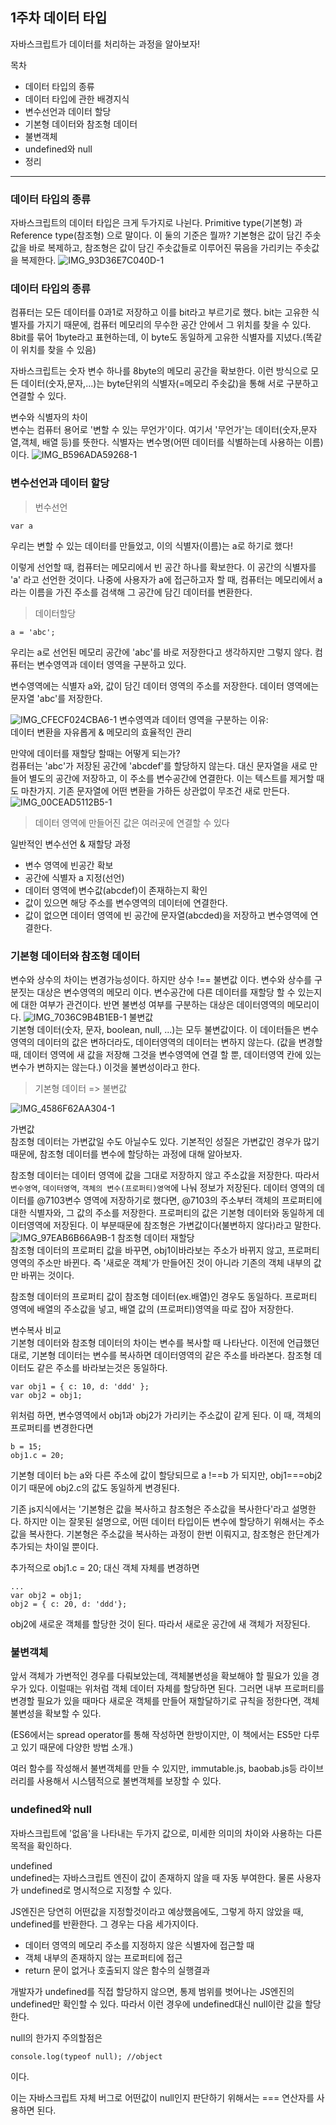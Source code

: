 ## 1주차 데이터 타입

자바스크립트가 데이터를 처리하는 과정을 알아보자!

목차

- 데이터 타입의 종류
- 데이터 타입에 관한 배경지식
- 변수선언과 데이터 할당
- 기본형 데이터와 참조형 데이터
- 불변객체
- undefined와 null
- 정리

---

### 데이터 타입의 종류

자바스크립트의 데이터 타입은 크게 두가지로 나뉜다. Primitive type(기본형) 과 Reference type(참조형) 으로 말이다.
이 둘의 기준은 뭘까?
기본형은 값이 담긴 주솟값을 바로 복제하고, 참조형은 값이 담긴 주솟값들로 이루어진 묶음을 가리키는 주솟값을 복제한다.
![IMG_93D36E7C040D-1](https://github.com/core-javascript-study/CoreJavascript/assets/74878998/7dbaf2f6-4e15-4bd0-bc16-a493a4627bfe)

### 데이터 타입의 종류

컴퓨터는 모든 데이터를 0과1로 저장하고 이를 bit라고 부르기로 했다. bit는 고유한 식별자를 가지기 때문에, 컴퓨터 메모리의 무수한 공간 안에서 그 위치를 찾을 수 있다. 8bit를 묶어 1byte라고 표현하는데, 이 byte도 동일하게 고유한 식별자를 지녔다.(똑같이 위치를 찾을 수 있음)

자바스크립트는 숫자 변수 하나를 8byte의 메모리 공간을 확보한다. 이런 방식으로 모든 데이터(숫자,문자,...)는 byte단위의 식별자(=메모리 주솟값)을 통해 서로 구분하고 연결할 수 있다.

변수와 식별자의 차이<br/>
변수는 컴퓨터 용어로 '변할 수 있는 무언가'이다. 여기서 '무언가'는 데이터(숫자,문자열,객체, 배열 등)를 뜻한다.
식별자는 변수명(어떤 데이터를 식별하는데 사용하는 이름)이다.
![IMG_B596ADA59268-1](https://github.com/core-javascript-study/CoreJavascript/assets/74878998/18a5a7b3-8f33-48ad-8f14-28a91c2170f0)

### 변수선언과 데이터 할당

> 번수선언

```
var a
```

우리는 변할 수 있는 데이터를 만들었고, 이의 식별자(이름)는 a로 하기로 했다!

이렇게 선언할 때, 컴퓨터는 메모리에서 빈 공간 하나를 확보한다. 이 공간의 식별자를 'a' 라고 선언한 것이다.
나중에 사용자가 a에 접근하고자 할 때, 컴퓨터는 메모리에서 a라는 이름을 가진 주소를 검색해 그 공간에 담긴 데이터를 변환한다.

> 데이터할당

```
a = 'abc';
```

우리는 a로 선언된 메모리 공간에 'abc'를 바로 저장한다고 생각하지만 그렇지 않다. 컴퓨터는 변수영역과 데이터 영역을 구분하고 있다.

변수영역에는 식별자 a와, 값이 담긴 데이터 영역의 주소를 저장한다.
데이터 영역에는 문자열 'abc'를 저장한다.

![IMG_CFECF024CBA6-1](https://github.com/core-javascript-study/CoreJavascript/assets/74878998/3adfc6af-3061-46d0-af98-91aed438bd5b)
변수영역과 데이터 영역을 구분하는 이유: <br/>
데이터 변환을 자유롭게 & 메모리의 효율적인 관리

만약에 데이터를 재할당 할때는 어떻게 되는가?<br/>
컴퓨터는 'abc'가 저장된 공간에 'abcdef'를 할당하지 않는다. 대신 문자열을 새로 만들어 별도의 공간에 저장하고, 이 주소를 변수공간에 연결한다. 이는 텍스트를 제거할 때도 마찬가지.
기존 문자열에 어떤 변환을 가하든 상관없이 무조건 새로 만든다.
![IMG_00CEAD5112B5-1](https://github.com/core-javascript-study/CoreJavascript/assets/74878998/7cdc4ef3-52d4-41a7-af24-3deb8ddc296d)

> 데이터 영역에 만들어진 값은 여러곳에 연결할 수 있다

일반적인 변수선언 & 재할당 과정

- 변수 영역에 빈공간 확보
- 공간에 식별자 a 지정(선언)
- 데이터 영역에 변수값(abcdef)이 존재하는지 확인
- 값이 있으면 해당 주소를 변수영역의 데이터에 연결한다.
- 값이 없으면 데이터 영역에 빈 공간에 문자열(abcded)을 저장하고 변수영역에 연결한다.

### 기본형 데이터와 참조형 데이터

변수와 상수의 차이는 변경가능성이다.
하지만 상수 !== 불변값 이다.
변수와 상수를 구분짓는 대상은 변수영역의 메모리 이다. 변수공간에 다른 데이터를 재할당 할 수 있는지에 대한 여부가 관건이다. 반면 불변성 여부를 구분하는 대상은 데이터영역의 메모리이다.
![IMG_7036C9B4B1EB-1](https://github.com/core-javascript-study/CoreJavascript/assets/74878998/d023bbe9-a338-4b67-a59a-f4f4063800ee)
불변값<br/>
기본형 데이터(숫자, 문자, boolean, null, ...)는 모두 불변값이다. 이 데이터들은 변수영역의 데이터의 값은 변하더라도, 데이터영역의 데이터는 변하지 않는다. (값을 변경할 때, 데이터 영역에 새 값을 저장해 그것을 변수영역에 연결 할 뿐, 데이터영역 칸에 있는 변수가 변하지는 않는다.) 이것을 불변성이라고 한다.

> 기본형 데이터 => 불변값

![IMG_4586F62AA304-1](https://github.com/core-javascript-study/CoreJavascript/assets/74878998/98f175d6-646c-4395-97e8-66a55699fd84)

가변값<br/>
참조형 데이터는 가변값일 수도 아닐수도 있다. 기본적인 성질은 가변값인 경우가 많기 때문에, 참조형 데이터를 변수에 할당하는 과정에 대해 알아보자.

참조형 데이터는 데이터 영역에 값을 그대로 저장하지 않고 주소값을 저장한다. 따라서 `변수영역`, `데이터영역`, `객체의 변수(프로퍼티)영역`에 나눠 정보가 저장된다.
데이터 영역의 데이터를 @7103변수 영역에 저장하기로 했다면, @7103의 주소부터 객체의 프로퍼티에 대한 식별자와, 그 값의 주소를 저장한다.
프로퍼티의 값은 기본형 데이터와 동일하게 데이터영역에 저장된다.
이 부분때문에 참조형은 가변값이다(불변하지 않다)라고 말한다.
![IMG_97EAB6B66A9B-1](https://github.com/core-javascript-study/CoreJavascript/assets/74878998/9bdfb25b-6a43-4b33-a1e2-31b0f11627da)
참조형 데이터 재할당<br/>
참조형 데이터의 프로퍼티 값을 바꾸면, obj1이바라보는 주소가 바뀌지 않고, 프로퍼티 영역의 주소만 바뀐다. 즉 '새로운 객체'가 만들어진 것이 아니라 기존의 객체 내부의 값만 바뀌는 것이다.

참조형 데이터의 프로퍼티 값이 참조형 데이터(ex.배열)인 경우도 동일하다. 프로퍼티 영역에 배열의 주소값을 넣고, 배열 값의 (프로퍼티)영역을 따로 잡아 저장한다.

변수복사 비교<br/>
기본형 데이터와 참조형 데이터의 차이는 변수를 복사할 때 나타난다. 이전에 언급했던 대로, 기본형 데이터는 변수를 복사하면 데이터영역의 같은 주소를 바라본다. 참조형 데이터도 같은 주소를 바라보는것은 동일하다.

```
var obj1 = { c: 10, d: 'ddd' };
var obj2 = obj1;
```

위처럼 하면, 변수영역에서 obj1과 obj2가 가리키는 주소값이 같게 된다.
이 때, 객체의 프로퍼티를 변경한다면

```
b = 15;
obj1.c = 20;
```

기본형 데이터 b는 a와 다른 주소에 값이 할당되므로 a !==b 가 되지만, obj1===obj2이기 때문에 obj2.c의 값도 동일하게 변경된다.

기존 js지식에서는 '기본형은 값을 복사하고 참조형은 주소값을 복사한다'라고 설명한다. 하지만 이는 잘못된 설명으로, 어떤 데이터 타입이든 변수에 할당하기 위해서는 주소값을 복사한다.
기본형은 주소값을 복사하는 과정이 한번 이뤄지고, 참조형은 한단계가 추가되는 차이일 뿐이다.

추가적으로 obj1.c = 20; 대신 객체 자체를 변경하면

```
...
var obj2 = obj1;
obj2 = { c: 20, d: 'ddd'};
```

obj2에 새로운 객체를 할당한 것이 된다. 따라서 새로운 공간에 새 객체가 저장된다.

<!-- 얕은복사 깊은복사 -->

### 불변객체

앞서 객체가 가변적인 경우를 다뤄보았는데, 객체불변성을 확보해야 할 필요가 있을 경우가 있다. 이럴때는 위처럼 객체 데이터 자체를 할당하면 된다. 그러면 내부 프로퍼티를 변경할 필요가 있을 때마다 새로운 객체를 만들어 재할달하기로 규칙을 정한다면, 객체불변성을 확보할 수 있다.

(ES6에서는 spread operator를 통해 작성하면 한방이지만, 이 책에서는 ES5만 다루고 있기 때문에 다양한 방법 소개.)

여러 함수를 작성해서 불변객체를 만들 수 있지만, immutable.js, baobab.js등 라이브러리를 사용해서 시스템적으로 불변객체를 보장할 수 있다.

### undefined와 null

자바스크립트에 '없음'을 나타내는 두가지 값으로, 미세한 의미의 차이와 사용하는 다른 목적을 확인하다.

undefined<br/>
undefined는 자바스크립트 엔진이 값이 존재하지 않을 때 자동 부여한다. 물론 사용자가 undefined로 명시적으로 지정할 수 있다.

JS엔진은 당연히 어떤값을 지정할것이라고 예상했음에도, 그렇게 하지 않았을 때, undefined를 반환한다.
그 경우는 다음 세가지이다.

- 데이터 영역의 메모리 주소를 지정하지 않은 식별자에 접근할 때
- 객체 내부의 존재하지 않는 프로퍼티에 접근
- return 문이 없거나 호출되지 않은 함수의 실행결과

<!-- 배열 인스턴스의 비어있는 요소와 undefined를 할당한 요소 -->

개발자가 undefined를 직접 할당하지 않으면, 통제 범위를 벗어나는 JS엔진의 undefined만 확인할 수 있다.
따라서 이런 경우에 undefined대신 null이란 값을 할당한다.

null의 한가지 주의할점은

```
console.log(typeof null); //object
```

이다.

이는 자바스크립트 자체 버그로 어떤값이 null인지 판단하기 위해서는 === 연산자를 사용하면 된다.
